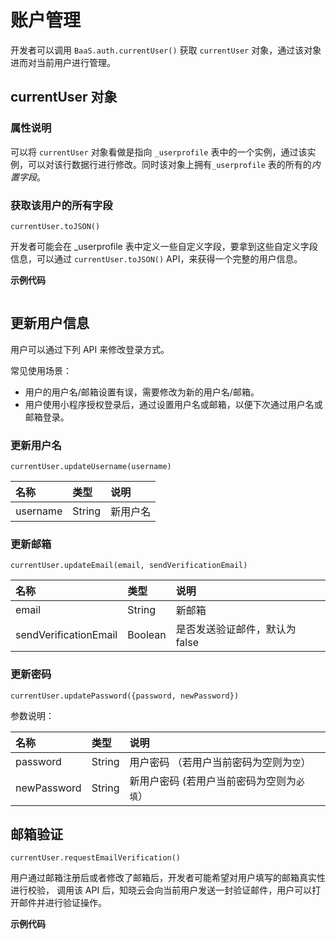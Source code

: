# 账户管理

开发者可以调用 `BaaS.auth.currentUser()` 获取 `currentUser` 对象，通过该对象进而对当前用户进行管理。

## currentUser 对象

### 属性说明

可以将 `currentUser` 对象看做是指向 `_userprofile` 表中的一个实例，通过该实例，可以对该行数据行进行修改。同时该对象上拥有`_userprofile` 表的所有的*内置字段*。

### 获取该用户的所有字段

`currentUser.toJSON()`

开发者可能会在 _userprofile 表中定义一些自定义字段，要拿到这些自定义字段信息，可以通过 `currentUser.toJSON()` API，来获得一个完整的用户信息。

**示例代码**

```js

```

## 更新用户信息

用户可以通过下列 API 来修改登录方式。

常见使用场景：
- 用户的用户名/邮箱设置有误，需要修改为新的用户名/邮箱。
- 用户使用小程序授权登录后，通过设置用户名或邮箱，以便下次通过用户名或邮箱登录。

### 更新用户名

`currentUser.updateUsername(username)`

| 名称      | 类型           | 说明 |
| :------- | :------------  | :------ |
| username   | String  | 新用户名 |

### 更新邮箱

`currentUser.updateEmail(email, sendVerificationEmail)`

| 名称      | 类型           | 说明 |
| :------- | :------------  | :------ |
| email      | String  | 新邮箱 |
| sendVerificationEmail   | Boolean  | 是否发送验证邮件，默认为 false |


### 更新密码

`currentUser.updatePassword({password, newPassword})`

参数说明：

| 名称      | 类型           | 说明 |
| :------- | :------------  | :------ |
| password      | String  | 用户密码 （若用户当前密码为空则为`空`） |
| newPassword   | String  | 新用户密码 (若用户当前密码为空则为`必填`） |



## 邮箱验证

`currentUser.requestEmailVerification()`

用户通过邮箱注册后或者修改了邮箱后，开发者可能希望对用户填写的邮箱真实性进行校验，
调用该 API 后，知晓云会向当前用户发送一封验证邮件，用户可以打开邮件并进行验证操作。

**示例代码**

```js

```